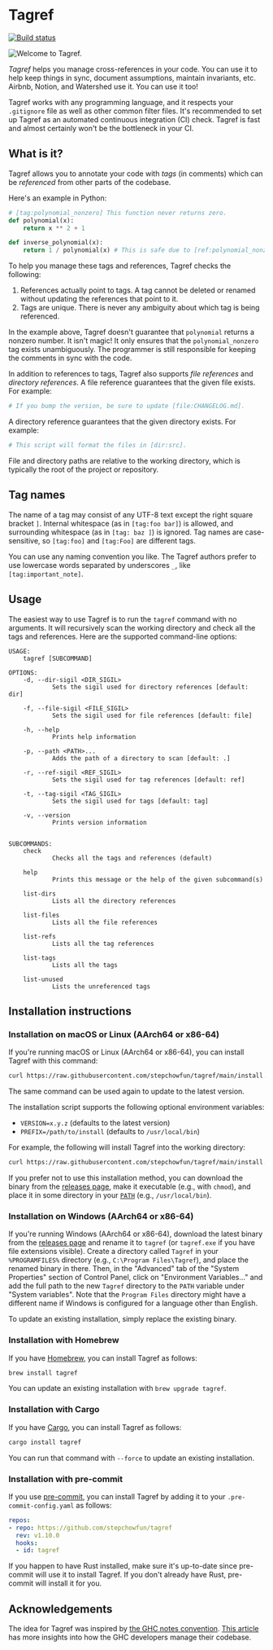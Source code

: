 # Tagref

[![Build status](https://github.com/stepchowfun/tagref/workflows/Continuous%20integration/badge.svg?branch=main)](https://github.com/stepchowfun/tagref/actions?query=branch%3Amain)

![Welcome to Tagref.](https://raw.githubusercontent.com/stepchowfun/tagref/main/tagref.svg?sanitize=true)

*Tagref* helps you manage cross-references in your code. You can use it to help keep things in sync, document assumptions, maintain invariants, etc. Airbnb, Notion, and Watershed use it. You can use it too!

Tagref works with any programming language, and it respects your `.gitignore` file as well as other common filter files. It's recommended to set up Tagref as an automated continuous integration (CI) check. Tagref is fast and almost certainly won't be the bottleneck in your CI.

## What is it?

Tagref allows you to annotate your code with *tags* (in comments) which can be *referenced* from other parts of the codebase.

Here's an example in Python:

```python
# [tag:polynomial_nonzero] This function never returns zero.
def polynomial(x):
    return x ** 2 + 1

def inverse_polynomial(x):
    return 1 / polynomial(x) # This is safe due to [ref:polynomial_nonzero].
```

To help you manage these tags and references, Tagref checks the following:

1. References actually point to tags. A tag cannot be deleted or renamed without updating the references that point to it.
2. Tags are unique. There is never any ambiguity about which tag is being referenced.

In the example above, Tagref doesn't guarantee that `polynomial` returns a nonzero number. It isn't magic! It only ensures that the `polynomial_nonzero` tag exists unambiguously. The programmer is still responsible for keeping the comments in sync with the code.

In addition to references to tags, Tagref also supports *file references* and *directory references*. A file reference guarantees that the given file exists. For example:

```python
# If you bump the version, be sure to update [file:CHANGELOG.md].
```

A directory reference guarantees that the given directory exists. For example:

```python
# This script will format the files in [dir:src].
```

File and directory paths are relative to the working directory, which is typically the root of the project or repository.

## Tag names

The name of a tag may consist of any UTF-8 text except the right square bracket `]`. Internal whitespace (as in `[tag:foo bar]`) is allowed, and surrounding whitespace (as in `[tag: baz ]`) is ignored. Tag names are case-sensitive, so `[tag:foo]` and `[tag:Foo]` are different tags.

You can use any naming convention you like. The Tagref authors prefer to use lowercase words separated by underscores `_`, like `[tag:important_note]`.

## Usage

The easiest way to use Tagref is to run the `tagref` command with no arguments. It will recursively scan the working directory and check all the tags and references. Here are the supported command-line options:

```
USAGE:
    tagref [SUBCOMMAND]

OPTIONS:
    -d, --dir-sigil <DIR_SIGIL>
            Sets the sigil used for directory references [default: dir]

    -f, --file-sigil <FILE_SIGIL>
            Sets the sigil used for file references [default: file]

    -h, --help
            Prints help information

    -p, --path <PATH>...
            Adds the path of a directory to scan [default: .]

    -r, --ref-sigil <REF_SIGIL>
            Sets the sigil used for tag references [default: ref]

    -t, --tag-sigil <TAG_SIGIL>
            Sets the sigil used for tags [default: tag]

    -v, --version
            Prints version information


SUBCOMMANDS:
    check
            Checks all the tags and references (default)

    help
            Prints this message or the help of the given subcommand(s)

    list-dirs
            Lists all the directory references

    list-files
            Lists all the file references

    list-refs
            Lists all the tag references

    list-tags
            Lists all the tags

    list-unused
            Lists the unreferenced tags
```

## Installation instructions

### Installation on macOS or Linux (AArch64 or x86-64)

If you're running macOS or Linux (AArch64 or x86-64), you can install Tagref with this command:

```sh
curl https://raw.githubusercontent.com/stepchowfun/tagref/main/install.sh -LSfs | sh
```

The same command can be used again to update to the latest version.

The installation script supports the following optional environment variables:

- `VERSION=x.y.z` (defaults to the latest version)
- `PREFIX=/path/to/install` (defaults to `/usr/local/bin`)

For example, the following will install Tagref into the working directory:

```sh
curl https://raw.githubusercontent.com/stepchowfun/tagref/main/install.sh -LSfs | PREFIX=. sh
```

If you prefer not to use this installation method, you can download the binary from the [releases page](https://github.com/stepchowfun/tagref/releases), make it executable (e.g., with `chmod`), and place it in some directory in your [`PATH`](https://en.wikipedia.org/wiki/PATH_\(variable\)) (e.g., `/usr/local/bin`).

### Installation on Windows (AArch64 or x86-64)

If you're running Windows (AArch64 or x86-64), download the latest binary from the [releases page](https://github.com/stepchowfun/tagref/releases) and rename it to `tagref` (or `tagref.exe` if you have file extensions visible). Create a directory called `Tagref` in your `%PROGRAMFILES%` directory (e.g., `C:\Program Files\Tagref`), and place the renamed binary in there. Then, in the "Advanced" tab of the "System Properties" section of Control Panel, click on "Environment Variables..." and add the full path to the new `Tagref` directory to the `PATH` variable under "System variables". Note that the `Program Files` directory might have a different name if Windows is configured for a language other than English.

To update an existing installation, simply replace the existing binary.

### Installation with Homebrew

If you have [Homebrew](https://brew.sh/), you can install Tagref as follows:

```sh
brew install tagref
```

You can update an existing installation with `brew upgrade tagref`.

### Installation with Cargo

If you have [Cargo](https://doc.rust-lang.org/cargo/), you can install Tagref as follows:

```sh
cargo install tagref
```

You can run that command with `--force` to update an existing installation.

### Installation with pre-commit

If you use [pre-commit](https://pre-commit.com/), you can install Tagref by adding it to your `.pre-commit-config.yaml` as follows:

```yaml
repos:
- repo: https://github.com/stepchowfun/tagref
  rev: v1.10.0
  hooks:
  - id: tagref
```

If you happen to have Rust installed, make sure it's up-to-date since pre-commit will use it to install Tagref. If you don't already have Rust, pre-commit will install it for you.

## Acknowledgements

The idea for Tagref was inspired by [the GHC notes convention](https://ghc.haskell.org/trac/ghc/wiki/Commentary/CodingStyle#Commentsinthesourcecode). [This article](http://www.aosabook.org/en/ghc.html) has more insights into how the GHC developers manage their codebase.
